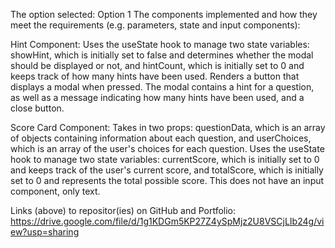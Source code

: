 The option selected: Option 1
The components implemented and how they meet the requirements (e.g. parameters, state and input components): 

Hint Component: 
Uses the useState hook to manage two state variables: showHint, which is initially set to false and determines whether the modal should be displayed or not, and hintCount, which is initially set to 0 and keeps track of how many hints have been used.
Renders a button that displays a modal when pressed. The modal contains a hint for a question, as well as a message indicating how many hints have been used, and a close button.

Score Card Component:
Takes in two props: questionData, which is an array of objects containing information about each question, and userChoices, which is an array of the user's choices for each question.
Uses the useState hook to manage two state variables: currentScore, which is initially set to 0 and keeps track of the user's current score, and totalScore, which is initially set to 0 and represents the total possible score.
This does not have an input component, only text.

Links (above) to repositor(ies) on GitHub and Portfolio: https://drive.google.com/file/d/1g1KDGm5KP27Z4ySpMjz2U8VSCjLIb24g/view?usp=sharing
